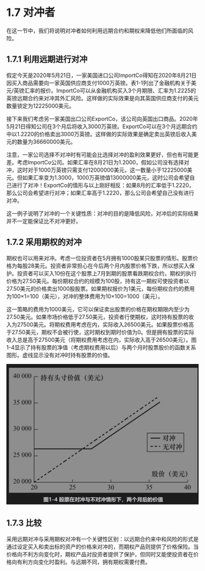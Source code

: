 # 1.7 对冲者

在这一节中，我们将说明对冲者如何利用远期合约和期权来降低他们所面临的风险。

## 1.7.1 利用远期进行对冲

假定今天是2020年5月21日，一家美国进口公司ImportCo得知在2020年8月21日因买入商品需要向一家英国供应商支付1000万英镑。表1-1列出了金融机构关于美元/英镑汇率的报价。ImportCo可以从金融机构买入3个月期限、汇率为1.2225的英镑远期合约来对冲其外汇风险。这样做的实际效果是向其英国供应商支付的美元数量锁定为12225000美元。

接下来我们考虑另一家美国出口公司ExportCo，该公司向英国出口商品。2020年5月21日得知公司在3个月后将收入3000万英镑。ExportCo可以在3个月远期合约中以1.2220的价格卖出3000万英镑。这样做的实际效果是确定卖出英镑后收入美元的数量为36660000美元。

注意，一家公司选择不对冲时有可能会比选择对冲的盈利效果更好，但也有可能更差。考虑ImportCo公司。如果汇率在8月21日为1.2000，假如公司没有选择对冲，这时对于1000万英镑只需支付12000000美元，这一数量小于12225000美元。但如果汇率变为1.3000，1000万英镑值13000000美元，这时公司会希望自己进行了对冲！ExportCo的情形与以上刚好相反：如果8月的汇率低于1.2220，那么公司会希望进行对冲；如果汇率高于1.2220，那么公司会希望自己没有进行对冲。

这一例子说明了对冲的一个关键性质：对冲的目的是降低风险，对冲后的实际结果并不一定能保证比不对冲更好。

## 1.7.2 采用期权的对冲

期权也可以用来对冲。考虑一位投资者在5月拥有1000股某只股票的情形。股票价格为每股28美元。投资者非常担心在今后两个月内股票价格下跌，所以想买入保护。投资者可以买入10份在这个股票上7月到期的股票看跌期权合约，期权的执行价格为27.50美元。每份期权合约的规模为100股，持有这一期权可使投资者以27.50美元的价格卖出1000股股票。如果期权报价为1美元，每份期权合约的费用为100×1=100（美元），对冲的整体费用为10×100=1000（美元）。

这一策略的费用为1000美元，它可以保证卖出股票的价格在期权期限内至少为27.50美元。如果市场价格低于27.50美元，投资者行使期权，这时持有股票的收入为27500美元。将期权费用考虑在内，实际收入26500美元。如果股票价格高于27.50美元，期权不会被行使，这时期权到期时价值为0。但是拥有股票的实际收入总是高于27500美元（将期权费用考虑在内，实际收入高于26500美元）。图1-4显示了持有股票的净值（考虑期权费用以后）与两个月时股票股价的函数关系图形。虚线显示没有对冲时持有股票的价值。

![](images/2024-02-19-16-23-47.png)

## 1.7.3 比较

采用远期对冲与采用期权对冲有一个关键性区别：以远期合约来中和风险的形式是通过设定买入和卖出标的资产的价格来对冲的，而期权产品则提供了价格保险。当价格向不利方向变化时，期权产品对投资者提供了保护，但同时又能使投资者在价格向有利方向变化时盈利。与远期不同，拥有期权需要付费。